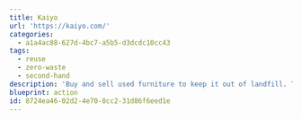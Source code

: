 ```yaml
---
title: Kaiyo
url: 'https://kaiyo.com/'
categories:
  - a1a4ac88-627d-4bc7-a5b5-d3dcdc10cc43
tags:
  - reuse
  - zero-waste
  - second-hand
description: 'Buy and sell used furniture to keep it out of landfill. They''ll even come and pick it up! _I''ve used this to get rid of a giant sofa which nobody wanted to buy, it was about to go on the street and they got me a cheque._'
blueprint: action
id: 8724ea46-02d2-4e70-8cc2-31d86f6eed1e
---
```

